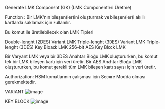 Generate LMK Component (GK) (LMK Componentleri Üretme)

Function : Bir LMK'nın bileşen(ler)ini oluşturmak ve bileşen(ler)i akıllı kartlarda saklamak için kullanılır.

Bu komut ile üretilebilecek olan LMK Tipleri

Double-lenght (2DES) Variant LMK
Triple-lenght (3DES) Variant LMK
Triple-lenght (3DES) Key Bloack LMK
256-bit AES Key Block LMK

Bir Varyant LMK veya bir 3DES Anahtar Bloğu LMK oluştururken, bu komut tek bir LMK bileşen kartı için veri üretir.
Bir AES Anahtar Bloğu LMK oluştururken, bu komut gerekli tüm LMK bileşen kartı sayısı için veri üretir.

Authorization: HSM komutlarının çalışması için Secure Modda olması gerekmektedir.


VARIANT
![image](https://user-images.githubusercontent.com/77227227/196936147-1b9a6f3e-7c00-4d9e-861e-8a5347d161fa.png)



KEY BLOCK
![image](https://user-images.githubusercontent.com/77227227/196936451-9ff39e16-8415-4e4d-9f1b-cd40d8e3508e.png)
